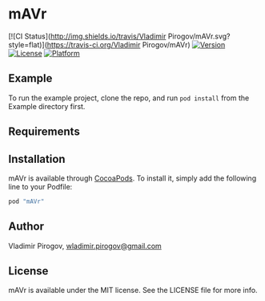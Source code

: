# mAVr

[![CI Status](http://img.shields.io/travis/Vladimir Pirogov/mAVr.svg?style=flat)](https://travis-ci.org/Vladimir Pirogov/mAVr)
[![Version](https://img.shields.io/cocoapods/v/mAVr.svg?style=flat)](http://cocoapods.org/pods/mAVr)
[![License](https://img.shields.io/cocoapods/l/mAVr.svg?style=flat)](http://cocoapods.org/pods/mAVr)
[![Platform](https://img.shields.io/cocoapods/p/mAVr.svg?style=flat)](http://cocoapods.org/pods/mAVr)

## Example

To run the example project, clone the repo, and run `pod install` from the Example directory first.

## Requirements

## Installation

mAVr is available through [CocoaPods](http://cocoapods.org). To install
it, simply add the following line to your Podfile:

```ruby
pod "mAVr"
```

## Author

Vladimir Pirogov, wladimir.pirogov@gmail.com

## License

mAVr is available under the MIT license. See the LICENSE file for more info.
